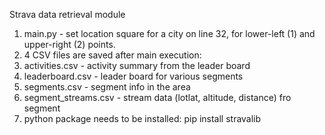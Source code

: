 Strava data retrieval module

1. main.py - set location square for a city on line 32, for lower-left (1) and upper-right (2) points.
2. 4 CSV files are saved after main execution:
3. activities.csv      - activity summary from the leader board
4. leaderboard.csv     - leader board for various segments
5. segments.csv        - segment info in the area
6. segment_streams.csv - stream data (lotlat, altitude, distance) fro segment
7. python package needs to be installed: pip install stravalib
